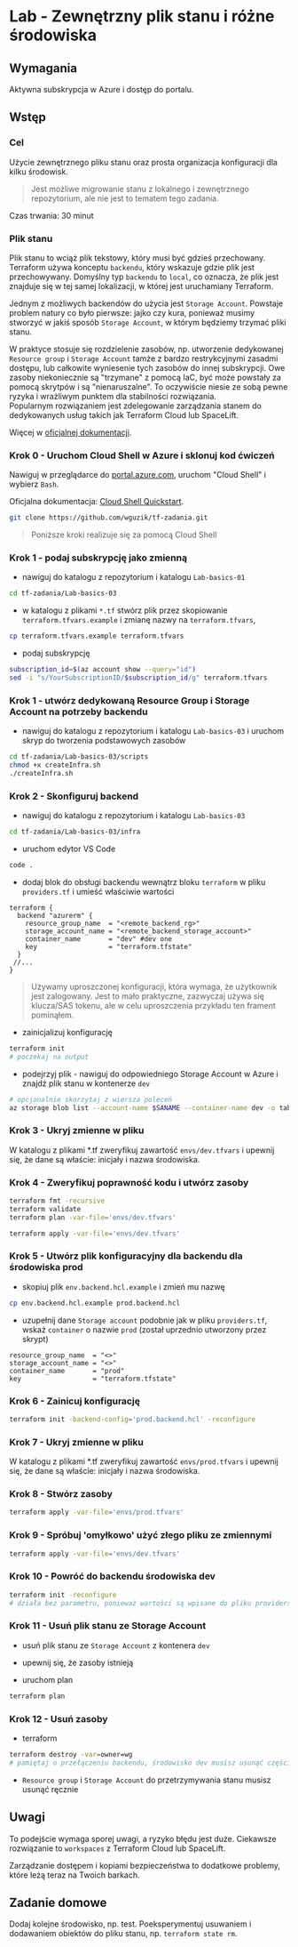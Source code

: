 # Lab - Zewnętrzny plik stanu i różne środowiska

## Wymagania

Aktywna subskrypcja w Azure i dostęp do portalu.

## Wstęp

### Cel

Użycie zewnętrznego pliku stanu oraz prosta organizacja konfiguracji dla kilku środowisk.

> Jest możliwe migrowanie stanu z lokalnego i zewnętrznego repozytorium, ale nie jest to tematem tego zadania.

Czas trwania: 30 minut

### Plik stanu

Plik stanu to wciąż plik tekstowy, który musi być gdzieś przechowany. Terraform używa konceptu `backendu`, który wskazuje gdzie plik jest przechowywany. Domyślny typ `backendu` to `local`, co oznacza, że plik jest znajduje się w tej samej lokalizacji, w której jest uruchamiany Terraform.

Jednym z możliwych backendów do użycia jest `Storage Account`.
Powstaje problem natury co było pierwsze: jajko czy kura, ponieważ musimy stworzyć w jakiś sposób `Storage Account`, w którym będziemy trzymać pliki stanu.

W praktyce stosuje się rozdzielenie zasobów, np. utworzenie dedykowanej `Resource group` i `Storage Account` tamże z bardzo restrykcyjnymi zasadmi dostępu, lub całkowite wyniesenie tych zasobów do innej subskrypcji. Owe zasoby niekoniecznie są "trzymane" z pomocą IaC, być może powstały za pomocą skrytpów i są "nienaruszalne". To oczywiście niesie ze sobą pewne ryzyka i wrażliwym punktem dla stabilności rozwiązania.  
Popularnym rozwiązaniem jest zdelegowanie zarządzania stanem do dedykowanych usług takich jak Terraform Cloud lub SpaceLift.

Więcej w [oficjalnej dokumentacji](https://developer.hashicorp.com/terraform/language/settings/backends/configuration).

### Krok 0 - Uruchom Cloud Shell w Azure i sklonuj kod ćwiczeń

Nawiguj w przeglądarce do [portal.azure.com](https://portal.azure.com), uruchom "Cloud Shell" i wybierz `Bash`.

Oficjalna dokumentacja: [Cloud Shell Quickstart](https://github.com/MicrosoftDocs/azure-docs/blob/main/articles/cloud-shell/quickstart.md).

```bash
git clone https://github.com/wguzik/tf-zadania.git
```

> Poniższe kroki realizuje się za pomocą Cloud Shell

### Krok 1 - podaj subskrypcję jako zmienną

- nawiguj do katalogu z repozytorium i katalogu `Lab-basics-01`

```bash
cd tf-zadania/Lab-basics-03
```

- w katalogu z plikami `*.tf` stwórz plik przez skopiowanie `terraform.tfvars.example` i zmianę nazwy na `terraform.tfvars`,

```bash
cp terraform.tfvars.example terraform.tfvars
```

- podaj subskrypcję

```bash
subscription_id=$(az account show --query="id")
sed -i "s/YourSubscriptionID/$subscription_id/g" terraform.tfvars
```

### Krok 1 - utwórz dedykowaną Resource Group i Storage Account na potrzeby backendu

- nawiguj do katalogu z repozytorium i katalogu `Lab-basics-03` i uruchom skryp do tworzenia podstawowych zasobów
```bash
cd tf-zadania/Lab-basics-03/scripts
chmod +x createInfra.sh
./createInfra.sh
```

### Krok 2 - Skonfiguruj backend

- nawiguj do katalogu z repozytorium i katalogu `Lab-basics-03`
```bash
cd tf-zadania/Lab-basics-03/infra
```

- uruchom edytor VS Code
```bash
code .
```

- dodaj blok do obsługi backendu wewnątrz bloku `terraform` w pliku `providers.tf` i umieść właściwie wartości

```hcl
terraform {
  backend "azurerm" {
    resource_group_name  = "<remote_backend_rg>"
    storage_account_name = "<remote_backend_storage_account>"
    container_name       = "dev" #dev one
    key                  = "terraform.tfstate"
  }
 //...
}
```

> Używamy uproszczonej konfiguracji, która wymaga, że użytkownik jest zalogowany. Jest to mało praktyczne, zazwyczaj używa się klucza/SAS tokenu, ale w celu uproszczenia przykładu ten frament pominąłem.

- zainicjalizuj konfigurację

```bash
terraform init
# poczekaj na output
```

- podejrzyj plik - nawiguj do odpowiedniego Storage Account w Azure i znajdź plik stanu w kontenerze `dev`

```bash
# opcjonalnie skorzytaj z wiersza poleceń
az storage blob list --account-name $SANAME --container-name dev -o table
```

### Krok 3 - Ukryj zmienne w pliku

W katalogu z plikami *.tf zweryfikuj zawartość `envs/dev.tfvars` i upewnij się, że dane są właście: inicjały i nazwa środowiska.

### Krok 4 - Zweryfikuj poprawność kodu i utwórz zasoby

```bash
terraform fmt -recursive
terraform validate
terraform plan -var-file='envs/dev.tfvars'

terraform apply -var-file='envs/dev.tfvars'
```

### Krok 5 - Utwórz plik konfiguracyjny dla backendu dla środowiska prod

- skopiuj plik `env.backend.hcl.example` i zmień mu nazwę

```bash
cp env.backend.hcl.example prod.backend.hcl
```

- uzupełnij dane `Storage account` podobnie jak w pliku `providers.tf`, wskaż `container` o nazwie `prod` (został uprzednio utworzony przez skrypt)

```hcl
resource_group_name  = "<>"
storage_account_name = "<>"
container_name       = "prod"
key                  = "terraform.tfstate"
```

### Krok 6 - Zainicuj konfigurację

```bash
terraform init -backend-config='prod.backend.hcl' -reconfigure
```

### Krok 7 - Ukryj zmienne w pliku

W katalogu z plikami *.tf zweryfikuj zawartość `envs/prod.tfvars` i upewnij się, że dane są właście: inicjały i nazwa środowiska.

### Krok 8 - Stwórz zasoby

```bash
terraform apply -var-file='envs/prod.tfvars'
```

### Krok 9 - Spróbuj 'omyłkowo' użyć złego pliku ze zmiennymi

```bash
terraform apply -var-file='envs/dev.tfvars'
```

### Krok 10 - Powróć do backendu środowiska dev

```bash
terraform init -reconfigure
# działa bez parametru, ponieważ wartości są wpisane do pliku providers.tf
```

### Krok 11 - Usuń plik stanu ze Storage Account

- usuń plik stanu ze `Storage Account` z kontenera `dev`

- upewnij się, że zasoby istnieją

- uruchom plan

```bash
terraform plan
```

### Krok 12 - Usuń zasoby

- terraform

```bash
terraform destroy -var=owner=wg
# pamiętaj o przełączeniu backendu, środowisko dev musisz usunąć częściowo ręcznie
```

- `Resource group` i `Storage Account` do przetrzymywania stanu musisz usunąć ręcznie

## Uwagi
To podejście wymaga sporej uwagi, a ryzyko błędu jest duże.
Ciekawsze rozwiązanie to `workspaces` z Terraform Cloud lub SpaceLift.

Zarządzanie dostępem i kopiami bezpieczeństwa to dodatkowe problemy, które leżą teraz na Twoich barkach.

## Zadanie domowe
Dodaj kolejne środowisko, np. test.
Poeksperymentuj usuwaniem i dodawaniem obiektów do pliku stanu, np. `terraform state rm`.
